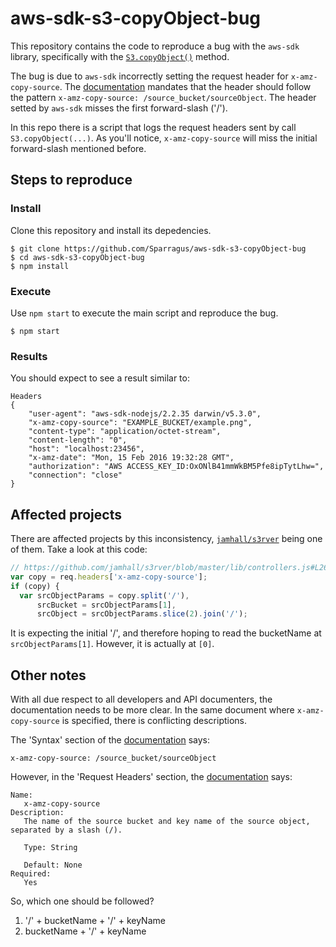 # aws-sdk-s3-copyObject-bug

This repository contains the code to reproduce a bug with the `aws-sdk` library, specifically with the [`S3.copyObject()`](http://docs.aws.amazon.com/AWSJavaScriptSDK/latest/AWS/S3.html#copyObject-property) method.

The bug is due to `aws-sdk` incorrectly setting the request header for `x-amz-copy-source`. The [documentation](http://docs.aws.amazon.com/AmazonS3/latest/API/RESTObjectCOPY.html#RESTObjectCOPY-requests) mandates that the header should follow the pattern `x-amz-copy-source: /source_bucket/sourceObject`. The header setted by `aws-sdk` misses the first forward-slash ('/').

In this repo there is a script that logs the request headers sent by call `S3.copyObject(...)`. As you'll notice, `x-amz-copy-source` will miss the initial forward-slash mentioned before.

## Steps to reproduce

### Install
Clone this repository and install its depedencies.

```
$ git clone https://github.com/Sparragus/aws-sdk-s3-copyObject-bug
$ cd aws-sdk-s3-copyObject-bug
$ npm install
```

### Execute
Use `npm start` to execute the main script and reproduce the bug.

```
$ npm start
```

### Results
You should expect to see a result similar to:

```
Headers
{
    "user-agent": "aws-sdk-nodejs/2.2.35 darwin/v5.3.0",
    "x-amz-copy-source": "EXAMPLE_BUCKET/example.png",
    "content-type": "application/octet-stream",
    "content-length": "0",
    "host": "localhost:23456",
    "x-amz-date": "Mon, 15 Feb 2016 19:32:28 GMT",
    "authorization": "AWS ACCESS_KEY_ID:OxONlB41mmWkBM5Pfe8ipTytLhw=",
    "connection": "close"
}
```

## Affected projects
There are affected projects by this inconsistency, [`jamhall/s3rver`](https://github.com/jamhall/s3rver) being one of them. Take a look at this code:
```js
// https://github.com/jamhall/s3rver/blob/master/lib/controllers.js#L265-L268
var copy = req.headers['x-amz-copy-source'];
if (copy) {
  var srcObjectParams = copy.split('/'),
      srcBucket = srcObjectParams[1],
      srcObject = srcObjectParams.slice(2).join('/');

```



It is expecting the initial '/', and therefore hoping to read the bucketName at `srcObjectParams[1]`. However, it is actually at `[0]`.

## Other notes
With all due respect to all developers and API documenters, the documentation needs to be more clear. In the same document where `x-amz-copy-source` is specified, there is conflicting descriptions. 

The 'Syntax' section of the [documentation](http://docs.aws.amazon.com/AmazonS3/latest/API/RESTObjectCOPY.html#RESTObjectCOPY-requests) says: 

```
x-amz-copy-source: /source_bucket/sourceObject
```

However, in the 'Request Headers' section, the [documentation](http://docs.aws.amazon.com/AmazonS3/latest/API/RESTObjectCOPY.html#RESTObjectCOPY-requests) says:

```
Name:
   x-amz-copy-source
Description:
   The name of the source bucket and key name of the source object, separated by a slash (/).
  
   Type: String

   Default: None
Required:
   Yes
```

So, which one should be followed?

  1. '/' + bucketName + '/' + keyName
  2. bucketName + '/' + keyName
